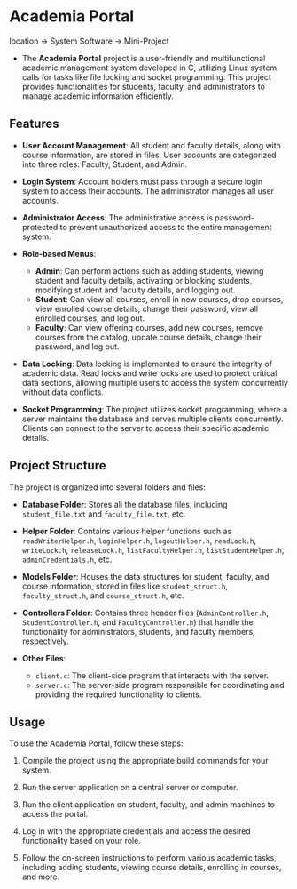 # Academia Portal 
location -> System Software -> Mini-Project

- The **Academia Portal** project is a user-friendly and multifunctional academic management system developed in C, utilizing Linux system calls for tasks like file locking and socket programming. This project provides functionalities for students, faculty, and administrators to manage academic information efficiently.

## Features

- **User Account Management**: All student and faculty details, along with course information, are stored in files. User accounts are categorized into three roles: Faculty, Student, and Admin.

- **Login System**: Account holders must pass through a secure login system to access their accounts. The administrator manages all user accounts.

- **Administrator Access**: The administrative access is password-protected to prevent unauthorized access to the entire management system.

- **Role-based Menus**:
  - **Admin**: Can perform actions such as adding students, viewing student and faculty details, activating or blocking students, modifying student and faculty details, and logging out.
  - **Student**: Can view all courses, enroll in new courses, drop courses, view enrolled course details, change their password, view all enrolled courses, and log out.
  - **Faculty**: Can view offering courses, add new courses, remove courses from the catalog, update course details, change their password, and log out.

- **Data Locking**: Data locking is implemented to ensure the integrity of academic data. Read locks and write locks are used to protect critical data sections, allowing multiple users to access the system concurrently without data conflicts.

- **Socket Programming**: The project utilizes socket programming, where a server maintains the database and serves multiple clients concurrently. Clients can connect to the server to access their specific academic details.

## Project Structure

The project is organized into several folders and files:

- **Database Folder**: Stores all the database files, including `student_file.txt` and `faculty_file.txt`, etc.

- **Helper Folder**: Contains various helper functions such as `readWriterHelper.h`, `loginHelper.h`, `logoutHelper.h`, `readLock.h`, `writeLock.h`, `releaseLock.h`, `listFacultyHelper.h`, `listStudentHelper.h`, `adminCredentials.h`, etc.

- **Models Folder**: Houses the data structures for student, faculty, and course information, stored in files like `student_struct.h`, `faculty_struct.h`, and `course_struct.h`, etc.

- **Controllers Folder**: Contains three header files (`AdminController.h`, `StudentController.h`, and `FacultyController.h`) that handle the functionality for administrators, students, and faculty members, respectively.

- **Other Files**: 
  - `client.c`: The client-side program that interacts with the server.
  - `server.c`: The server-side program responsible for coordinating and providing the required functionality to clients.

## Usage

To use the Academia Portal, follow these steps:

1. Compile the project using the appropriate build commands for your system.

2. Run the server application on a central server or computer.

3. Run the client application on student, faculty, and admin machines to access the portal. 

4. Log in with the appropriate credentials and access the desired functionality based on your role.

5. Follow the on-screen instructions to perform various academic tasks, including adding students, viewing course details, enrolling in courses, and more.
